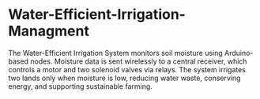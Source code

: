 # Water-Efficient-Irrigation-Managment
The Water-Efficient Irrigation System monitors soil moisture using Arduino-based nodes. Moisture data is sent wirelessly to a central receiver, which controls a motor and two solenoid valves via relays. The system irrigates two lands only when moisture is low, reducing water waste, conserving energy, and supporting sustainable farming.
